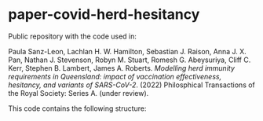 # paper-covid-herd-hesitancy

Public repository with the code used in: 


Paula Sanz-Leon, Lachlan H. W. Hamilton, Sebastian J. Raison, Anna J. X. Pan, Nathan J. Stevenson, Robyn M. Stuart, Romesh G. Abeysuriya, Cliff C. Kerr, Stephen B. Lambert, James A. Roberts. *Modelling herd immunity requirements in Queensland: impact of vaccination effectiveness, hesitancy, and variants of SARS-CoV-2*. (2022) Philosphical Transactions of the Royal Society: Series A. (under review). 


This code contains the following structure:





